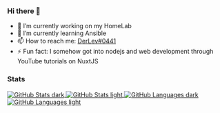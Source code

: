 ### Hi there 👋

- 🔭 I’m currently working on my HomeLab
- 🌱 I’m currently learning Ansible
- 📫 How to reach me: [DerLev#0441](https://discord.com/users/377103974081495042)
- ⚡ Fun fact: I somehow got into nodejs and web development through YouTube tutorials on NuxtJS

### Stats

<div>

  <a href="https://github.com/anuraghazra/github-readme-stats#gh-dark-mode-only">
    <img align="center" alt="GitHub Stats dark" src="https://github-readme-stats.vercel.app/api?username=DerLev&hide=contribs,issues&count_private=true&show_icons=true&theme=github_dark&hide_border=true&border_radius=0&disable_animations=true" />
  </a>
  <a href="https://github.com/anuraghazra/github-readme-stats#gh-light-mode-only">
    <img align="center" alt="GitHub Stats light" src="https://github-readme-stats.vercel.app/api?username=DerLev&hide=contribs,issues&count_private=true&show_icons=true&&hide_border=true&border_radius=0&disable_animations=true" />
  </a>

  <a href="https://github.com/anuraghazra/github-readme-stats#gh-dark-mode-only">
    <img align="center" alt="GitHub Languages dark" src="https://github-readme-stats.vercel.app/api/top-langs/?username=DerLev&hide=html,dart&layout=compact&theme=github_dark&hide_border=true&border_radius=0" />
  </a>
  <a href="https://github.com/anuraghazra/github-readme-stats#gh-light-mode-only">
    <img align="center" alt="GitHub Languages light" src="https://github-readme-stats.vercel.app/api/top-langs/?username=DerLev&hide=html,dart&layout=compact&hide_border=true&border_radius=0" />
  </a>

</div>
  
<!--
**DerLev/derlev** is a ✨ _special_ ✨ repository because its `README.md` (this file) appears on your GitHub profile.

Here are some ideas to get you started:

- 🔭 I’m currently working on ...
- 🌱 I’m currently learning ...
- 👯 I’m looking to collaborate on ...
- 🤔 I’m looking for help with ...
- 💬 Ask me about ...
- 📫 How to reach me: ...
- 😄 Pronouns: ...
- ⚡ Fun fact: ...
-->
